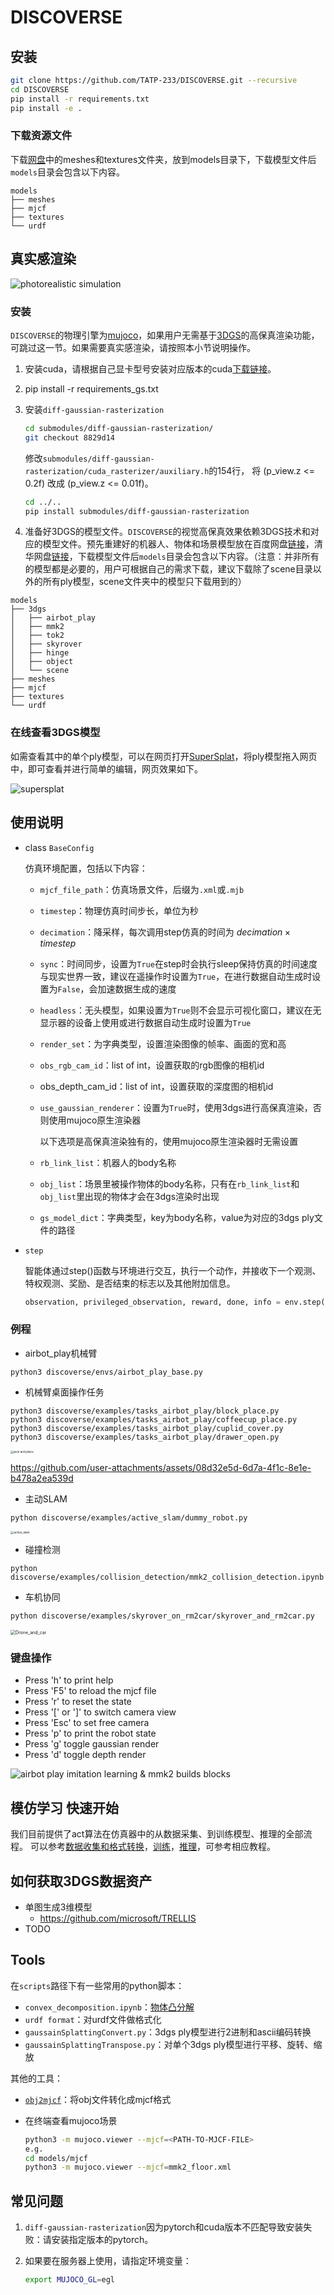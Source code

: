 # DISCOVERSE

## 安装

```bash
git clone https://github.com/TATP-233/DISCOVERSE.git --recursive
cd DISCOVERSE
pip install -r requirements.txt
pip install -e .
```

### 下载资源文件

下载[网盘](https://cloud.tsinghua.edu.cn/d/0b92cdaeb58e414d85cc/)中的meshes和textures文件夹，放到models目录下，下载模型文件后`models`目录会包含以下内容。

```
models
├── meshes
├── mjcf
├── textures
└── urdf
```

## 真实感渲染

![photorealistic simulation](./assets/img2.png)

### 安装

`DISCOVERSE`的物理引擎为[mujoco](https://github.com/google-deepmind/mujoco)，如果用户无需基于[3DGS](https://github.com/graphdeco-inria/gaussian-splatting)的高保真渲染功能，可跳过这一节。如果需要真实感渲染，请按照本小节说明操作。

1.   安装cuda，请根据自己显卡型号安装对应版本的cuda[下载链接](https://developer.nvidia.com/cuda-toolkit-archive)。
2.   pip install -r requirements_gs.txt
3.   安装`diff-gaussian-rasterization`

     ```bash
     cd submodules/diff-gaussian-rasterization/
     git checkout 8829d14
     ```
     修改`submodules/diff-gaussian-rasterization/cuda_rasterizer/auxiliary.h`的154行，
     将 (p_view.z <= 0.2f) 改成 (p_view.z <= 0.01f)。

     ```bash
     cd ../..
     pip install submodules/diff-gaussian-rasterization
     ```

4.   准备好3DGS的模型文件。`DISCOVERSE`的视觉高保真效果依赖3DGS技术和对应的模型文件。预先重建好的机器人、物体和场景模型放在百度网盘[链接](https://pan.baidu.com/s/1yIRkHfXLbT5cftuQ5O_sWQ?pwd=rnkt)，清华网盘[链接](https://cloud.tsinghua.edu.cn/d/0b92cdaeb58e414d85cc/)，下载模型文件后`models`目录会包含以下内容。（注意：并非所有的模型都是必要的，用户可根据自己的需求下载，建议下载除了scene目录以外的所有ply模型，scene文件夹中的模型只下载用到的）

```
models
├── 3dgs
│   ├── airbot_play
│   ├── mmk2
│   ├── tok2
│   ├── skyrover
│   ├── hinge
│   ├── object
│   └── scene
├── meshes
├── mjcf
├── textures
└── urdf
```

### 在线查看3DGS模型

如需查看其中的单个ply模型，可以在网页打开[SuperSplat](https://playcanvas.com/supersplat/editor)，将ply模型拖入网页中，即可查看并进行简单的编辑，网页效果如下。

![supersplat](./assets/supersplat.png)

## 使用说明

+   class `BaseConfig`

    仿真环境配置，包括以下内容：

    -   `mjcf_file_path`：仿真场景文件，后缀为`.xml`或`.mjb`

    -   `timestep`：物理仿真时间步长，单位为秒

    -   `decimation`：降采样，每次调用step仿真的时间为 $decimation \times timestep$

    -   `sync`：时间同步，设置为`True`在step时会执行sleep保持仿真的时间速度与现实世界一致，建议在遥操作时设置为`True`，在进行数据自动生成时设置为`False`，会加速数据生成的速度

    -   `headless`：无头模型，如果设置为`True`则不会显示可视化窗口，建议在无显示器的设备上使用或进行数据自动生成时设置为`True`

    -   `render_set`：为字典类型，设置渲染图像的帧率、画面的宽和高

    -   `obs_rgb_cam_id`：list of int，设置获取的rgb图像的相机id

    -   obs_depth_cam_id：list of int，设置获取的深度图的相机id

    -   `use_gaussian_renderer`：设置为`True`时，使用3dgs进行高保真渲染，否则使用mujoco原生渲染器

        以下选项是高保真渲染独有的，使用mujoco原生渲染器时无需设置

    -   `rb_link_list`：机器人的body名称

    -   `obj_list`：场景里被操作物体的body名称，只有在`rb_link_list`和`obj_list`里出现的物体才会在3dgs渲染时出现

    -   `gs_model_dict`：字典类型，key为body名称，value为对应的3dgs ply文件的路径

+   `step`

    智能体通过step()函数与环境进行交互，执行一个动作，并接收下一个观测、特权观测、奖励、是否结束的标志以及其他附加信息。

    ```python
    observation, privileged_observation, reward, done, info = env.step(action)
    ```


### 例程

+   airbot_play机械臂

```shell
python3 discoverse/envs/airbot_play_base.py
```
+   机械臂桌面操作任务

```shell
python3 discoverse/examples/tasks_airbot_play/block_place.py
python3 discoverse/examples/tasks_airbot_play/coffeecup_place.py
python3 discoverse/examples/tasks_airbot_play/cuplid_cover.py
python3 discoverse/examples/tasks_airbot_play/drawer_open.py
```
<img src="./assets/pick_place.jpg" alt="pick and place" style="zoom:33%;" />

https://github.com/user-attachments/assets/08d32e5d-6d7a-4f1c-8e1e-b478a2ea539d

+ 主动SLAM

```shell
python discoverse/examples/active_slam/dummy_robot.py
```
<img src="./assets/active_slam.jpg" alt="active_slam" style="zoom: 33%;" />

+   碰撞检测

```shell
python discoverse/examples/collision_detection/mmk2_collision_detection.ipynb
```

+   车机协同

```bash
python discoverse/examples/skyrover_on_rm2car/skyrover_and_rm2car.py
```

<img src="./assets/skyrover.png" alt="Drone_and_car" style="zoom: 50%;" />

### 键盘操作

- Press 'h' to print help
- Press 'F5' to reload the mjcf file
- Press 'r' to reset the state
- Press '[' or ']' to switch camera view
- Press 'Esc' to set free camera
- Press 'p' to print the robot state
- Press 'g' toggle gaussian render
- Press 'd' toggle depth render

![airbot play imitation learning & mmk2 builds blocks](./assets/img1.png)

## 模仿学习 快速开始

我们目前提供了act算法在仿真器中的从数据采集、到训练模型、推理的全部流程。
可以参考[数据收集和格式转换](./doc/数据.md)，[训练](./doc/训练.md)，[推理](./doc/推理.md)，可参考相应教程。

## 如何获取3DGS数据资产

+ 单图生成3维模型
  + https://github.com/microsoft/TRELLIS
+ TODO

## Tools

在`scripts`路径下有一些常用的python脚本：

-   `convex_decomposition.ipynb`：[物体凸分解](doc/凸分解.md)
-   `urdf format`：对urdf文件做格式化
-   `gaussainSplattingConvert.py`：3dgs ply模型进行2进制和ascii编码转换
-   `gaussainSplattingTranspose.py`：对单个3dgs ply模型进行平移、旋转、缩放

其他的工具：

-   [`obj2mjcf`](https://github.com/kevinzakka/obj2mjcf)：将obj文件转化成mjcf格式

- 在终端查看mujoco场景
    ```bash
    python3 -m mujoco.viewer --mjcf=<PATH-TO-MJCF-FILE>
    e.g.
    cd models/mjcf
    python3 -m mujoco.viewer --mjcf=mmk2_floor.xml
    ```

## 常见问题

1.   `diff-gaussian-rasterization`因为pytorch和cuda版本不匹配导致安装失败：请安装指定版本的pytorch。

2.   如果要在服务器上使用，请指定环境变量：

     ```bash
     export MUJOCO_GL=egl
     ```

     
